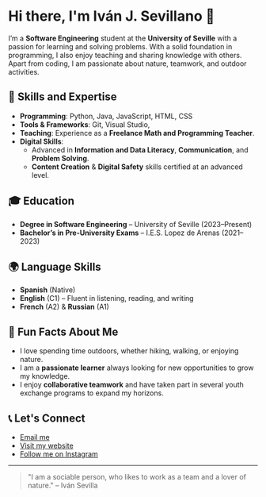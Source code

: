 # Hi there, I'm Iván J. Sevillano 👋

I’m a **Software Engineering** student at the **University of Seville** with a passion for learning and solving problems. With a solid foundation in programming, I also enjoy teaching and sharing knowledge with others. Apart from coding, I am passionate about nature, teamwork, and outdoor activities.

## 🚀 Skills and Expertise
- **Programming**: Python, Java, JavaScript, HTML, CSS
- **Tools & Frameworks**: Git, Visual Studio, 
- **Teaching**: Experience as a **Freelance Math and Programming Teacher**.
- **Digital Skills**:
  - Advanced in **Information and Data Literacy**, **Communication**, and **Problem Solving**.
  - **Content Creation** & **Digital Safety** skills certified at an advanced level.
  
## 🎓 Education
- **Degree in Software Engineering** – University of Seville (2023–Present)
- **Bachelor’s in Pre-University Exams** – I.E.S. Lopez de Arenas (2021–2023)

## 🌍 Language Skills
- **Spanish** (Native)
- **English** (C1) – Fluent in listening, reading, and writing
- **French** (A2) & **Russian** (A1)

## 🎉 Fun Facts About Me
- I love spending time outdoors, whether hiking, walking, or enjoying nature.
- I am a **passionate learner** always looking for new opportunities to grow my knowledge.
- I enjoy **collaborative teamwork** and have taken part in several youth exchange programs to expand my horizons.

## 📞 Let's Connect
- [Email me](mailto:ivansevillano2005@gmail.com)
- [Visit my website](https://linktr.ee/ivansevill)
- [Follow me on Instagram](https://www.instagram.com/ivansevill/)

---

> "I am a sociable person, who likes to work as a team and a lover of nature." – Iván Sevilla
